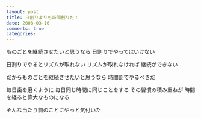 ```yaml
---
layout: post
title: 日割りよりも時間割りだ！
date: 2008-03-16
comments: true
categories:
---
```



ものごとを継続させたいと思うなら
日割りでやってはいけない

日割りでやるとリズムが取れない
リズムが取れなければ
継続ができない

だからものごとを継続させたいと思うなら
時間割でやるべきだ

毎日歯を磨くように
毎日同じ時間に同じことをする
その習慣の積み重ねが
時間を経ると偉大なものになる

そんな当たり前のことにやっと気付いた
